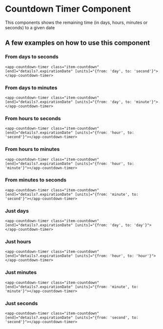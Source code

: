 # Countdown Timer Component
This components shows the remaining time (in days, hours, minutes or seconds) to a given date

## A few examples on how to use this component

### From days to seconds
```
<app-countdown-timer class="item-countdown" [end]="details?.expirationDate" [units]="{from: 'day', to: 'second'}"></app-countdown-timer>
```

### From days to minutes
```
<app-countdown-timer class="item-countdown" [end]="details?.expirationDate" [units]="{from: 'day', to: 'minute'}"></app-countdown-timer>
```

### From hours to seconds
```
<app-countdown-timer class="item-countdown" [end]="details?.expirationDate" [units]="{from: 'hour', to: 'second'}"></app-countdown-timer>
```

### From hours to minutes
```
<app-countdown-timer class="item-countdown" [end]="details?.expirationDate" [units]="{from: 'hour', to: 'minute'}"></app-countdown-timer>
```

### From minutes to seconds
```
<app-countdown-timer class="item-countdown" [end]="details?.expirationDate" [units]="{from: 'minute', to: 'second'}"></app-countdown-timer>
```

### Just days
```
<app-countdown-timer class="item-countdown" [end]="details?.expirationDate" [units]="{from: 'day', to: 'day'}"></app-countdown-timer>
```

### Just hours
```
<app-countdown-timer class="item-countdown" [end]="details?.expirationDate" [units]="{from: 'hour', to: 'hour'}"></app-countdown-timer>
```

### Just minutes
```
<app-countdown-timer class="item-countdown" [end]="details?.expirationDate" [units]="{from: 'minute', to: 'minute'}"></app-countdown-timer>
```

### Just seconds
```
<app-countdown-timer class="item-countdown" [end]="details?.expirationDate" [units]="{from: 'second', to: 'second'}"></app-countdown-timer>
```
